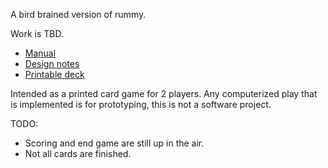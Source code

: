 A bird brained version of rummy.

Work is TBD.

- [Manual](manual.md)
- [Design notes](design-notes.md)
- [Printable deck](https://jlennox.github.io/bird-rummy/printable-deck.html)

Intended as a printed card game for 2 players. Any computerized play that is implemented is for prototyping, this is not a software project.

TODO:
- Scoring and end game are still up in the air.
- Not all cards are finished.
